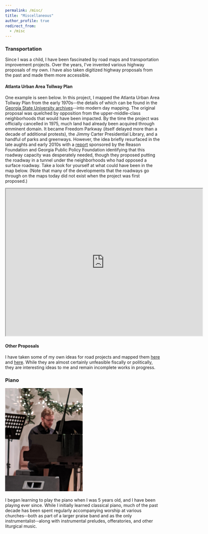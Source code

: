 ```yaml
---
permalink: /misc/
title: "Miscellaneous"
author_profile: true
redirect_from: 
  - /misc
---
```


### Transportation
Since I was a child, I have been fascinated by road maps and transportation improvement projects. Over the years, I've invented various highway proposals of my own. I have also taken digitized highway proposals from the past and made them more accessible. 

#### Atlanta Urban Area Tollway Plan
One example is seen below. In this project, I mapped the Atlanta Urban Area Tollway Plan from the early 1970s--the details of which can be found in the <a href= "https://digitalcollections.library.gsu.edu/digital/collection/PlanATL"> Georgia State University archives</a>--into modern day mapping. The original proposal was quelched by opposition from the upper-middle-class neighborhoods that would have been impacted. By the time the project was officially cancelled in 1975, much land had already been acquired through emminent domain. It became Freedom Parkway (itself delayed more than a decade of additional protests), the Jimmy Carter Presidential Library, and a handful of parks and greenways. However, the idea briefly resurfaced in the late aughts and early 2010s with a <a href= "https://web.archive.org/web/20111003191506/http://americandreamcoalition.org/highways/ps351.pdf#page=29">report</a> sponsored by the Reason Foundation and Georgia Public Policy Foundation identifying that this roadway capacity was desperately needed, though they proposed putting the roadway in a tunnel under the neighborhoods who had opposed a surface roadway. Take a look for yourself at what could have been in the map below. (Note that many of the developments that the roadways go through on the maps today did not exist when the project was first proposed.)

<iframe src="https://www.google.com/maps/d/u/0/embed?mid=10YeXK2-1fV9TE81Anqd4tF1y8VAKq9E&ehbc=2E312F" width="640" height="480"></iframe>

#### Other Proposals
I have taken some of my own ideas for road projects and mapped them <a href= "https://www.google.com/maps/d/edit?mid=1XY5HvIXAGMMQ37RePUzZNiYqZMRNC_g&usp=sharing">here</a> and <a href= "https://www.google.com/maps/d/edit?mid=1j-exyeap6jNIJW3XrQ_W04Z43f8wL7o&usp=sharing">here</a>. While they are almost certainly unfeasible fiscally or politically, they are interesting ideas to me and remain incomplete works in progress.

### Piano
<img src="/assets/images/josh_piano.png" width="50%" height="50%" alt="Josh at Piano"><br><br>
I began learning to play the piano when I was 5 years old, and I have been playing ever since. While I initially learned classical piano, much of the past decade has been spent regularly accompanying worship at various churches--both as part of a larger praise band and as the only instrumentalist--along with instrumental preludes, offeratories, and other liturgical music. 
